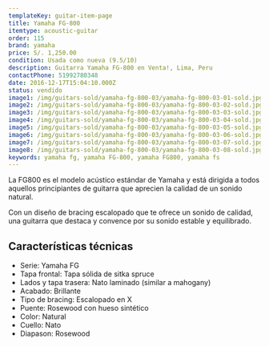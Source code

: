 ```yaml
---
templateKey: guitar-item-page
title: Yamaha FG-800
itemtype: acoustic-guitar
order: 115
brand: yamaha
price: S/. 1,250.00
condition: Usada como nueva (9.5/10)
description: Guitarra Yamaha FG-800 en Venta!, Lima, Peru
contactPhone: 51992780348
date: 2016-12-17T15:04:10.000Z
status: vendido
image1: /img/guitars-sold/yamaha-fg-800-03/yamaha-fg-800-03-01-sold.jpg
image2: /img/guitars-sold/yamaha-fg-800-03/yamaha-fg-800-03-02-sold.jpg
image3: /img/guitars-sold/yamaha-fg-800-03/yamaha-fg-800-03-03-sold.jpg
image4: /img/guitars-sold/yamaha-fg-800-03/yamaha-fg-800-03-04-sold.jpg
image5: /img/guitars-sold/yamaha-fg-800-03/yamaha-fg-800-03-05-sold.jpg
image6: /img/guitars-sold/yamaha-fg-800-03/yamaha-fg-800-03-06-sold.jpg
image7: /img/guitars-sold/yamaha-fg-800-03/yamaha-fg-800-03-07-sold.jpg
image8: /img/guitars-sold/yamaha-fg-800-03/yamaha-fg-800-03-08-sold.jpg
keywords: yamaha fg, yamaha FG-800, yamaha FG800, yamaha fs
---
```


La FG800 es el modelo acústico estándar de Yamaha y está dirigida a todos aquellos principiantes de guitarra que aprecien la calidad de un sonido natural.

Con un diseño de bracing escalopado que te ofrece un sonido de calidad, una guitarra que destaca y convence por su sonido estable y equilibrado.

## Características técnicas

* Serie: Yamaha FG
* Tapa frontal: Tapa sólida de sitka spruce
* Lados y tapa trasera: Nato laminado (similar a mahogany)
* Acabado: Brillante
* Tipo de bracing: Escalopado en X
* Puente: Rosewood con hueso sintético
* Color: Natural
* Cuello: Nato
* Diapason: Rosewood
